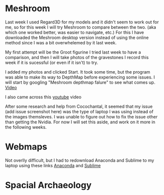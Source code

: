 # Meshroom
  Last week I used Regard3D for my models and it didn't seem to work out for me, so for this week I will try Meshroom to compare between the two. (aka which one worked better, was easier to navigate, etc.) For this I have downloaded the Meshroom desktop version instead of using the online method since I was a bit overwhelemed by it last week. 

  My first attempt will be the Groot figurine I tried last week to have a comparison, and then I will take photos of the gravestones I record this week if it is sucessful (or even if it isn't) to try.
  
  I added my photos and clicked Start. It took some time, but the program was able to make its way to DepthMap before experiencing some issues. I will start by googling "Meshroom depthmap falure" to see what comes up. [Video](https://www.youtube.com/watch?v=loSMrBWxb1o) 
  
  I also came across this [youtube](https://www.youtube.com/watch?v=bPdBQxZ9wEA) video
  
  After some research and help from Cocochantal, it seemed that my issue (add issue screenshot here) was the type of laptop I was using instead of the images themsleves. I was unable to figure out how to fix the issue other than getting the Nvidia. For now I will set this aside, and work on it more in the following weeks. 
  
# Webmaps

  Not overlly difficult, but I had to redownload Anaconda and Sublime to my laptop using these links [Anaconda](https://www.anaconda.com/products/individual#download-section) and [Sublime](https://www.sublimetext.com/)

# Spacial Archaeology



  
